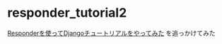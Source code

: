 # responder_tutorial2
[Responderを使ってDjangoチュートリアルをやってみた](https://rightcode.co.jp/blog/information-technology/responder-django-tutorial-polls-application)
を追っかけてみた
